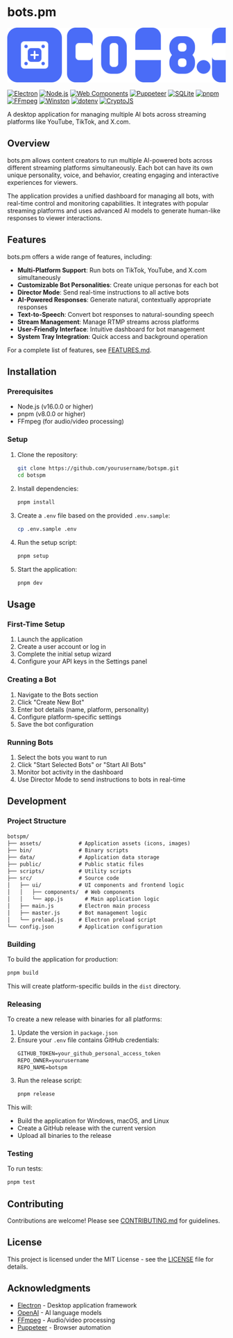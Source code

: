 # bots.pm

![bots.pm Logo](assets/logo.svg)

[![Electron](https://img.shields.io/badge/Electron-47848F?logo=electron&logoColor=fff&style=for-the-badge)](https://www.electronjs.org/)
[![Node.js](https://img.shields.io/badge/Node.js-339933?logo=nodedotjs&logoColor=fff&style=for-the-badge)](https://nodejs.org/)
[![Web Components](https://img.shields.io/badge/Web%20Components-29ABE2?logo=webcomponents.org&logoColor=fff&style=for-the-badge)](https://www.webcomponents.org/)
[![Puppeteer](https://img.shields.io/badge/Puppeteer-40B5A4?logo=puppeteer&logoColor=fff&style=for-the-badge)](https://pptr.dev/)
[![SQLite](https://img.shields.io/badge/SQLite-003B57?logo=sqlite&logoColor=fff&style=for-the-badge)](https://www.sqlite.org/)
[![pnpm](https://img.shields.io/badge/pnpm-F69220?logo=pnpm&logoColor=fff&style=for-the-badge)](https://pnpm.io/)
[![FFmpeg](https://img.shields.io/badge/FFmpeg-007808?logo=ffmpeg&logoColor=fff&style=for-the-badge)](https://ffmpeg.org/)
[![Winston](https://img.shields.io/badge/Winston-231F20?logo=winston&logoColor=fff&style=for-the-badge)](https://github.com/winstonjs/winston)
[![dotenv](https://img.shields.io/badge/dotenv-ECD53F?logo=dotenv&logoColor=000&style=for-the-badge)](https://github.com/motdotla/dotenv)
[![CryptoJS](https://img.shields.io/badge/CryptoJS-000000?logo=crypto&logoColor=fff&style=for-the-badge)](https://github.com/brix/crypto-js)

A desktop application for managing multiple AI bots across streaming platforms like YouTube, TikTok, and X.com.

## Overview

bots.pm allows content creators to run multiple AI-powered bots across different streaming platforms simultaneously. Each bot can have its own unique personality, voice, and behavior, creating engaging and interactive experiences for viewers.

The application provides a unified dashboard for managing all bots, with real-time control and monitoring capabilities. It integrates with popular streaming platforms and uses advanced AI models to generate human-like responses to viewer interactions.

## Features

bots.pm offers a wide range of features, including:

- **Multi-Platform Support**: Run bots on TikTok, YouTube, and X.com simultaneously
- **Customizable Bot Personalities**: Create unique personas for each bot
- **Director Mode**: Send real-time instructions to all active bots
- **AI-Powered Responses**: Generate natural, contextually appropriate responses
- **Text-to-Speech**: Convert bot responses to natural-sounding speech
- **Stream Management**: Manage RTMP streams across platforms
- **User-Friendly Interface**: Intuitive dashboard for bot management
- **System Tray Integration**: Quick access and background operation

For a complete list of features, see [FEATURES.md](FEATURES.md).

## Installation

### Prerequisites

- Node.js (v16.0.0 or higher)
- pnpm (v8.0.0 or higher)
- FFmpeg (for audio/video processing)

### Setup

1. Clone the repository:
   ```bash
   git clone https://github.com/yourusername/botspm.git
   cd botspm
   ```

2. Install dependencies:
   ```bash
   pnpm install
   ```

3. Create a `.env` file based on the provided `.env.sample`:
   ```bash
   cp .env.sample .env
   ```

4. Run the setup script:
   ```bash
   pnpm setup
   ```

5. Start the application:
   ```bash
   pnpm dev
   ```

## Usage

### First-Time Setup

1. Launch the application
2. Create a user account or log in
3. Complete the initial setup wizard
4. Configure your API keys in the Settings panel

### Creating a Bot

1. Navigate to the Bots section
2. Click "Create New Bot"
3. Enter bot details (name, platform, personality)
4. Configure platform-specific settings
5. Save the bot configuration

### Running Bots

1. Select the bots you want to run
2. Click "Start Selected Bots" or "Start All Bots"
3. Monitor bot activity in the dashboard
4. Use Director Mode to send instructions to bots in real-time

## Development

### Project Structure

```
botspm/
├── assets/            # Application assets (icons, images)
├── bin/               # Binary scripts
├── data/              # Application data storage
├── public/            # Public static files
├── scripts/           # Utility scripts
├── src/               # Source code
│   ├── ui/            # UI components and frontend logic
│   │   ├── components/  # Web components
│   │   └── app.js       # Main application logic
│   ├── main.js        # Electron main process
│   ├── master.js      # Bot management logic
│   └── preload.js     # Electron preload script
└── config.json        # Application configuration
```

### Building

To build the application for production:

```bash
pnpm build
```

This will create platform-specific builds in the `dist` directory.

### Releasing

To create a new release with binaries for all platforms:

1. Update the version in `package.json`
2. Ensure your `.env` file contains GitHub credentials:
   ```
   GITHUB_TOKEN=your_github_personal_access_token
   REPO_OWNER=yourusername
   REPO_NAME=botspm
   ```
3. Run the release script:
   ```bash
   pnpm release
   ```

This will:
- Build the application for Windows, macOS, and Linux
- Create a GitHub release with the current version
- Upload all binaries to the release

### Testing

To run tests:

```bash
pnpm test
```

## Contributing

Contributions are welcome! Please see [CONTRIBUTING.md](CONTRIBUTING.md) for guidelines.

## License

This project is licensed under the MIT License - see the [LICENSE](LICENSE) file for details.

## Acknowledgments

- [Electron](https://www.electronjs.org/) - Desktop application framework
- [OpenAI](https://openai.com/) - AI language models
- [FFmpeg](https://ffmpeg.org/) - Audio/video processing
- [Puppeteer](https://pptr.dev/) - Browser automation